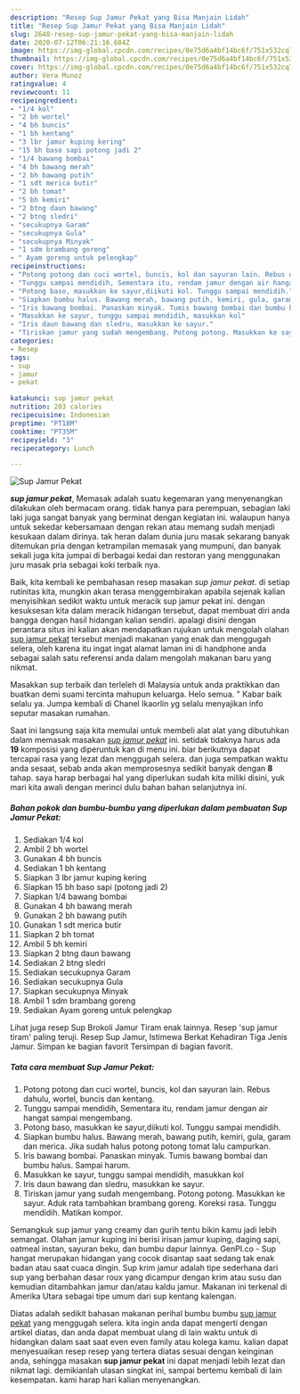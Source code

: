 ```yaml
---
description: "Resep Sup Jamur Pekat yang Bisa Manjain Lidah"
title: "Resep Sup Jamur Pekat yang Bisa Manjain Lidah"
slug: 2648-resep-sup-jamur-pekat-yang-bisa-manjain-lidah
date: 2020-07-12T06:21:16.684Z
image: https://img-global.cpcdn.com/recipes/0e75d6a4bf14bc6f/751x532cq70/sup-jamur-pekat-foto-resep-utama.jpg
thumbnail: https://img-global.cpcdn.com/recipes/0e75d6a4bf14bc6f/751x532cq70/sup-jamur-pekat-foto-resep-utama.jpg
cover: https://img-global.cpcdn.com/recipes/0e75d6a4bf14bc6f/751x532cq70/sup-jamur-pekat-foto-resep-utama.jpg
author: Vera Munoz
ratingvalue: 4
reviewcount: 11
recipeingredient:
- "1/4 kol"
- "2 bh wortel"
- "4 bh buncis"
- "1 bh kentang"
- "3 lbr jamur kuping kering"
- "15 bh baso sapi potong jadi 2"
- "1/4 bawang bombai"
- "4 bh bawang merah"
- "2 bh bawang putih"
- "1 sdt merica butir"
- "2 bh tomat"
- "5 bh kemiri"
- "2 btng daun bawang"
- "2 btng sledri"
- "secukupnya Garam"
- "secukupnya Gula"
- "secukupnya Minyak"
- "1 sdm brambang goreng"
- " Ayam goreng untuk pelengkap"
recipeinstructions:
- "Potong potong dan cuci wortel, buncis, kol dan sayuran lain. Rebus dahulu, wortel, buncis dan kentang."
- "Tunggu sampai mendidih, Sementara itu, rendam jamur dengan air hangat sampai mengembang."
- "Potong baso, masukkan ke sayur,diikuti kol. Tunggu sampai mendidih."
- "Siapkan bumbu halus. Bawang merah, bawang putih, kemiri, gula, garam dan merica. Jika sudah halus potong potong tomat lalu campurkan."
- "Iris bawang bombai. Panaskan minyak. Tumis bawang bombai dan bumbu halus. Sampai harum."
- "Masukkan ke sayur, tunggu sampai mendidih, masukkan kol"
- "Iris daun bawang dan sledru, masukkan ke sayur."
- "Tiriskan jamur yang sudah mengembang. Potong potong. Masukkan ke sayur. Aduk rata tambahkan brambang goreng. Koreksi rasa. Tunggu mendidih. Matikan kompor."
categories:
- Resep
tags:
- sup
- jamur
- pekat

katakunci: sup jamur pekat 
nutrition: 203 calories
recipecuisine: Indonesian
preptime: "PT18M"
cooktime: "PT35M"
recipeyield: "3"
recipecategory: Lunch

---
```



![Sup Jamur Pekat](https://img-global.cpcdn.com/recipes/0e75d6a4bf14bc6f/751x532cq70/sup-jamur-pekat-foto-resep-utama.jpg)

<b><i>sup jamur pekat</i></b>, Memasak adalah suatu kegemaran yang menyenangkan dilakukan oleh bermacam orang. tidak hanya para perempuan, sebagian laki laki juga sangat banyak yang berminat dengan kegiatan ini. walaupun hanya untuk sekedar kebersamaan dengan rekan atau memang sudah menjadi kesukaan dalam dirinya. tak heran dalam dunia juru masak sekarang banyak ditemukan pria dengan ketrampilan memasak yang mumpuni, dan banyak sekali juga kita jumpai di berbagai kedai dan restoran yang menggunakan juru masak pria sebagai koki terbaik nya.

Baik, kita kembali ke pembahasan resep masakan <i>sup jamur pekat</i>. di setiap rutinitas kita, mungkin akan terasa menggembirakan apabila sejenak kalian menyisihkan sedikit waktu untuk meracik sup jamur pekat ini. dengan kesuksesan kita dalam meracik hidangan tersebut, dapat membuat diri anda bangga dengan hasil hidangan kalian sendiri. apalagi disini dengan perantara situs ini kalian akan mendapatkan rujukan untuk mengolah olahan <u>sup jamur pekat</u> tersebut menjadi makanan yang enak dan menggugah selera, oleh karena itu ingat ingat alamat laman ini di handphone anda sebagai salah satu referensi anda dalam mengolah makanan baru yang nikmat.

Masakkan sup terbaik dan terleleh di Malaysia untuk anda praktikkan dan buatkan demi suami tercinta mahupun keluarga. Helo semua. &#34; Kabar baik selalu ya. Jumpa kembali di Chanel Ikaorlin yg selalu menyajikan info seputar masakan rumahan.


Saat ini langsung saja kita memulai untuk membeli alat alat yang dibutuhkan dalam memasak masakan <u><i>sup jamur pekat</i></u> ini. setidak tidaknya harus ada <b>19</b> komposisi yang diperuntuk kan di menu ini. biar berikutnya dapat tercapai rasa yang lezat dan menggugah selera. dan juga sempatkan waktu anda sesaat, sebab anda akan memprosesnya sedikit banyak dengan <b>8</b> tahap. saya harap berbagai hal yang diperlukan sudah kita miliki disini, yuk mari kita awali dengan merinci dulu bahan bahan selanjutnya ini.

<!--inarticleads1-->

##### Bahan pokok dan bumbu-bumbu yang diperlukan dalam pembuatan Sup Jamur Pekat:

1. Sediakan 1/4 kol
1. Ambil 2 bh wortel
1. Gunakan 4 bh buncis
1. Sediakan 1 bh kentang
1. Siapkan 3 lbr jamur kuping kering
1. Siapkan 15 bh baso sapi (potong jadi 2)
1. Siapkan 1/4 bawang bombai
1. Gunakan 4 bh bawang merah
1. Gunakan 2 bh bawang putih
1. Gunakan 1 sdt merica butir
1. Siapkan 2 bh tomat
1. Ambil 5 bh kemiri
1. Siapkan 2 btng daun bawang
1. Sediakan 2 btng sledri
1. Sediakan secukupnya Garam
1. Sediakan secukupnya Gula
1. Siapkan secukupnya Minyak
1. Ambil 1 sdm brambang goreng
1. Sediakan  Ayam goreng untuk pelengkap


Lihat juga resep Sup Brokoli Jamur Tiram enak lainnya. Resep &#39;sup jamur tiram&#39; paling teruji. Resep Sup Jamur, Istimewa Berkat Kehadiran Tiga Jenis Jamur. Simpan ke bagian favorit Tersimpan di bagian favorit. 

<!--inarticleads2-->

##### Tata cara membuat Sup Jamur Pekat:

1. Potong potong dan cuci wortel, buncis, kol dan sayuran lain. Rebus dahulu, wortel, buncis dan kentang.
1. Tunggu sampai mendidih, Sementara itu, rendam jamur dengan air hangat sampai mengembang.
1. Potong baso, masukkan ke sayur,diikuti kol. Tunggu sampai mendidih.
1. Siapkan bumbu halus. Bawang merah, bawang putih, kemiri, gula, garam dan merica. Jika sudah halus potong potong tomat lalu campurkan.
1. Iris bawang bombai. Panaskan minyak. Tumis bawang bombai dan bumbu halus. Sampai harum.
1. Masukkan ke sayur, tunggu sampai mendidih, masukkan kol
1. Iris daun bawang dan sledru, masukkan ke sayur.
1. Tiriskan jamur yang sudah mengembang. Potong potong. Masukkan ke sayur. Aduk rata tambahkan brambang goreng. Koreksi rasa. Tunggu mendidih. Matikan kompor.


Semangkuk sup jamur yang creamy dan gurih tentu bikin kamu jadi lebih semangat. Olahan jamur kuping ini berisi irisan jamur kuping, daging sapi, oatmeal instan, sayuran beku, dan bumbu dapur lainnya. GenPI.co - Sup hangat merupakan hidangan yang cocok disantap saat sedang tak enak badan atau saat cuaca dingin. Sup krim jamur adalah tipe sederhana dari sup yang berbahan dasar roux yang dicampur dengan krim atau susu dan kemudian ditambahkan jamur dan/atau kaldu jamur. Makanan ini terkenal di Amerika Utara sebagai tipe umum dari sup kentang kalengan. 

Diatas adalah sedikit bahasan makanan perihal bumbu bumbu <u>sup jamur pekat</u> yang menggugah selera. kita ingin anda dapat mengerti dengan artikel diatas, dan anda dapat membuat ulang di lain waktu untuk di hidangkan dalam saat saat even even family atau kolega kamu. kalian dapat menyesuaikan resep resep yang tertera diatas sesuai dengan keinginan anda, sehingga masakan <b>sup jamur pekat</b> ini dapat menjadi lebih lezat dan nikmat lagi. demikianlah ulasan singkat ini, sampai bertemu kembali di lain kesempatan. kami harap hari kalian menyenangkan.
